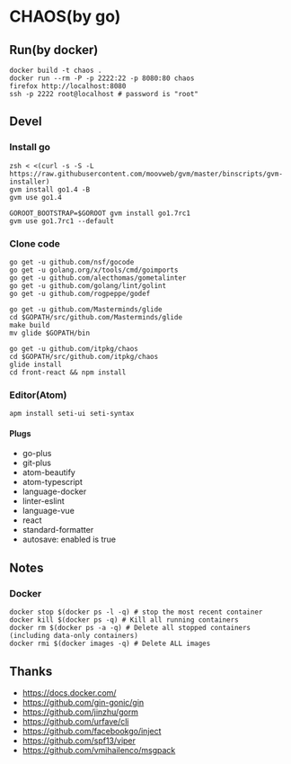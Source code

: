 # CHAOS(by go)

## Run(by docker)

```
docker build -t chaos .
docker run --rm -P -p 2222:22 -p 8080:80 chaos
firefox http://localhost:8080
ssh -p 2222 root@localhost # password is "root"
```

## Devel
### Install go
```
zsh < <(curl -s -S -L https://raw.githubusercontent.com/moovweb/gvm/master/binscripts/gvm-installer)
gvm install go1.4 -B
gvm use go1.4

GOROOT_BOOTSTRAP=$GOROOT gvm install go1.7rc1
gvm use go1.7rc1 --default
```
### Clone code

```
go get -u github.com/nsf/gocode
go get -u golang.org/x/tools/cmd/goimports
go get -u github.com/alecthomas/gometalinter
go get -u github.com/golang/lint/golint
go get -u github.com/rogpeppe/godef

go get -u github.com/Masterminds/glide
cd $GOPATH/src/github.com/Masterminds/glide
make build
mv glide $GOPATH/bin

go get -u github.com/itpkg/chaos
cd $GOPATH/src/github.com/itpkg/chaos
glide install
cd front-react && npm install
```

### Editor(Atom)

```
apm install seti-ui seti-syntax
```

#### Plugs

- go-plus
- git-plus
- atom-beautify
- atom-typescript
- language-docker
- linter-eslint
- language-vue
- react
- standard-formatter
- autosave: enabled is true

## Notes

### Docker

```
docker stop $(docker ps -l -q) # stop the most recent container
docker kill $(docker ps -q) # Kill all running containers
docker rm $(docker ps -a -q) # Delete all stopped containers (including data-only containers)
docker rmi $(docker images -q) # Delete ALL images
```

## Thanks

- <https://docs.docker.com/>
- <https://github.com/gin-gonic/gin>
- <https://github.com/jinzhu/gorm>
- <https://github.com/urfave/cli>
- <https://github.com/facebookgo/inject>
- <https://github.com/spf13/viper>
- <https://github.com/vmihailenco/msgpack>
